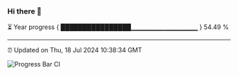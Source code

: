 ### Hi there 👋

⏳ Year progress { ████████████████▁▁▁▁▁▁▁▁▁▁▁▁▁▁ } 54.49 %

---

⏰ Updated on Thu, 18 Jul 2024 10:38:34 GMT

![Progress Bar CI](https://github.com/IshwaranRudhara/GIT-ACTION/workflows/Progress%20Bar%20CI/badge.svg)
